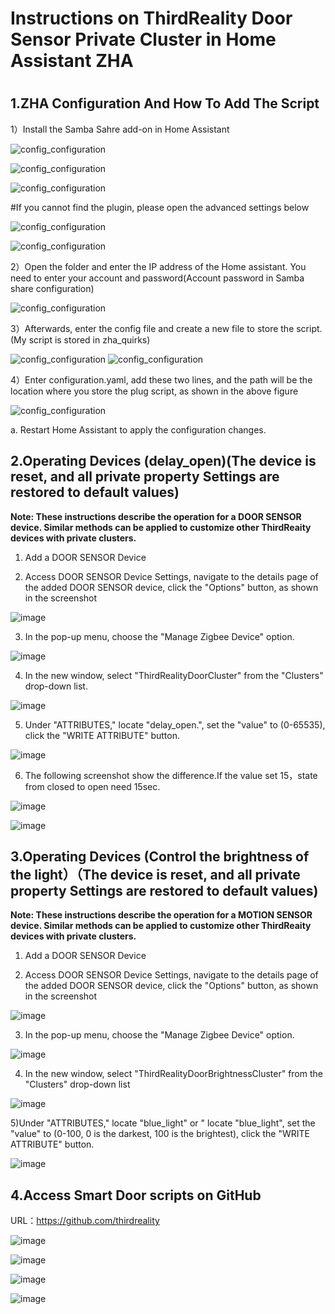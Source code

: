 # Instructions on ThirdReality Door Sensor Private Cluster in Home Assistant ZHA

#
## 1.ZHA Configuration And How To Add The Script 

1）Install the Samba Sahre add-on in Home Assistant

![config_configuration](assets/motion/14.png)


![config_configuration](assets/motion/15.png)


![config_configuration](assets/motion/17.png)

#If you cannot find the plugin, please open the advanced settings below

![config_configuration](assets/motion/18.png)


![config_configuration](assets/motion/16.png)


2）Open the folder and enter the IP address of the Home assistant. You need to enter your account and password(Account password in Samba share configuration)

![config_configuration](assets/motion/19.png)

3）Afterwards, enter the config file and create a new file to store the script. (My script is stored in zha_quirks)

![config_configuration](assets/motion/20.png)
![config_configuration](assets/motion/23.png)

4）Enter configuration.yaml, add these two lines, and the path will be the location where you store the plug script, as shown in the above figure

![config_configuration](assets/motion/22.png)


a. Restart Home Assistant to apply the configuration changes.

## 2.Operating Devices (delay_open)(The device is reset, and all private property Settings are restored to default values)

**Note: These instructions describe the operation for a DOOR SENSOR device. Similar methods can be applied to customize other ThirdReaity devices with private clusters.**

1) Add a DOOR SENSOR Device

2) Access DOOR SENSOR Device Settings, navigate to the details page of the added DOOR SENSOR device, click the "Options" button, as shown in the screenshot

![image](assets/door/2.png)

3) In the pop-up menu, choose the "Manage Zigbee Device" option.

![image](assets/door/11.png)

4) In the new window, select "ThirdRealityDoorCluster" from the "Clusters" drop-down list.

![image](assets/door/3.png)

5) Under "ATTRIBUTES," locate "delay_open.", set the "value" to (0-65535), click the "WRITE ATTRIBUTE" button.

![image](assets/door/4.png)

6) The following screenshot show the difference.If the value set 15，state from closed to open need 15sec.

![image](assets/door/5.png)

![image](assets/door/6.png)


## 3.Operating Devices (Control the brightness of the light）（The device is reset, and all private property Settings are restored to default values)

**Note: These instructions describe the operation for a MOTION SENSOR device. Similar methods can be applied to customize other ThirdReaity devices with private clusters.**

1) Add a DOOR SENSOR Device

2) Access DOOR SENSOR Device Settings, navigate to the details page of the added DOOR SENSOR device, click the "Options" button, as shown in the screenshot

![image](assets/door/2.png)

3) In the pop-up menu, choose the "Manage Zigbee Device" option.

![image](assets/door/11.png)

4) In the new window, select "ThirdRealityDoorBrightnessCluster" from the "Clusters" drop-down list

![image](assets/door/12.png)

5)Under "ATTRIBUTES," locate "blue_light" or " locate "blue_light", set the "value" to (0-100,    0 is the darkest, 100 is the brightest), click the "WRITE ATTRIBUTE" button.

![image](assets/door/14.png)


## 4.Access Smart Door scripts on GitHub

URL：https://github.com/thirdreality

![image](assets/door/7.png)

![image](assets/door/8.png)

![image](assets/door/9.png)

![image](assets/door/10.png)


